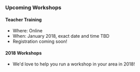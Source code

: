 ### Upcoming Workshops
#### Teacher Training

- Where: Online
- When: January 2018, exact date and time TBD
- Registration coming soon!

#### 2018 Workshops

- We'd love to help you run a workshop in your area in 2018!
